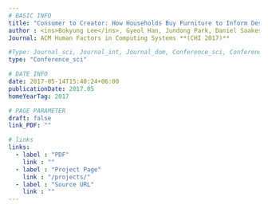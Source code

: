 ```yaml
---
# BASIC INFO
title: "Consumer to Creator: How Households Buy Furniture to Inform Design and Fabrication Interfaces."
author : <ins>Bokyung Lee</ins>, Gyeol Han, Jundong Park, Daniel Saakes.
Journal: ACM Human Factors in Computing Systems **(CHI 2017)**

#Type: Journal_sci, Journal_int, Journal_dom, Conference_sci, Conference_int, conference_dom
type: "Conference_sci"

# DATE INFO
date: 2017-05-14T15:40:24+06:00
publicationDate: 2017.05
homeYearTag: 2017

# PAGE PARAMETER
draft: false
link_PDF: ""

# links
links:
  - label : "PDF"
    link : ""
  - label : "Project Page"
    link : "/projects/"
  - label : "Source URL"
    link : ""
---
```

